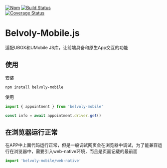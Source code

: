 [![Npm](https://badgen.net/npm/v/belvoly-mobile)](https://www.npmjs.com/package/belvoly-mobile)
[![Build Status](https://travis-ci.org/xakoy/belvoly-mobile-next.svg?branch=master)](https://travis-ci.org/xakoy/belvoly-mobile-next)  
[![Coverage Status](https://coveralls.io/repos/github/xakoy/belvoly-mobile-next/badge.svg?branch=master)](https://coveralls.io/github/xakoy/belvoly-mobile-next?branch=master)
# Belvoly-Mobile.js

适配UBOX和UMobile JS库，让前端具备和原生App交互的功能

## 使用
安装
```
npm install belvoly-mobile
```

使用
```javascript
import { appointment } from 'belvoly-mobile'

const info = await appointment.driver.get()
```

## 在浏览器运行正常
在APP中上面代码运行正常，但是一般调试网页会在浏览器中调试，为了能兼容运行在浏览器中，需要引入web-native环境，而且是页面记载的最前面
```javascript
import 'belvoly-mobile/web-native'
```
